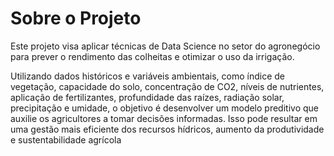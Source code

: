 # Sobre o Projeto
Este projeto visa aplicar técnicas de Data Science no setor do agronegócio para prever o rendimento das colheitas e otimizar o uso da irrigação.

 Utilizando dados históricos e variáveis ambientais, como índice de vegetação, capacidade do solo, concentração de CO2, níveis de nutrientes, aplicação de fertilizantes, profundidade das raízes, radiação solar, precipitação e umidade, o objetivo é desenvolver um modelo preditivo que auxilie  os  agricultores  a  tomar  decisões  informadas.  Isso  pode  resultar  em  uma  gestão  mais eficiente dos recursos hídricos, aumento da produtividade e sustentabilidade agrícola